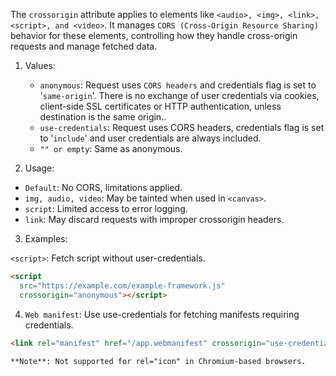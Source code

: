 The `crossorigin` attribute applies to elements like `<audio>, <img>, <link>, <script>, and <video>`. 
It manages `CORS (Cross-Origin Resource Sharing)` behavior for these elements, controlling how they handle cross-origin requests and manage fetched data.

1. Values:

    - `anonymous`: Request uses `CORS headers` and credentials flag is set to '`same-origin`'. There is no exchange of user credentials via cookies, client-side SSL certificates or HTTP authentication, unless destination is the same origin..
    - `use-credentials`: Request uses CORS headers, credentials flag is set to '`include`' and user credentials are always included.
    - `"" or empty`: Same as anonymous.

2. Usage:

-  `Default`: No CORS, limitations applied.
- `img, audio, video`: May be tainted when used in `<canvas>`.
 - `script`: Limited access to error logging.
- `link`: May discard requests with improper crossorigin headers.

3. Examples:

`<script>`: Fetch script without user-credentials.

 ```html
 <script
   src="https://example.com/example-framework.js"
   crossorigin="anonymous"></script>
```

4. `Web manifest`: Use use-credentials for fetching manifests requiring credentials.

```html
<link rel="manifest" href="/app.webmanifest" crossorigin="use-credentials" />
```

`**Note**: Not supported for rel="icon" in Chromium-based browsers.`